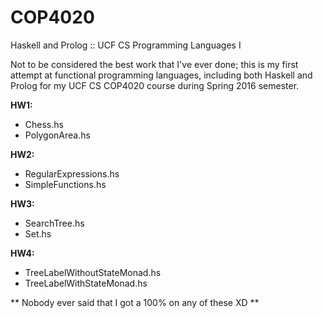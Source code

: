 # COP4020
Haskell and Prolog :: UCF CS Programming Languages I

Not to be considered the best work that I've ever done; this is my first attempt at functional programming languages, including both Haskell and Prolog for my UCF CS COP4020 course during Spring 2016 semester.

**HW1:**  
- Chess.hs
- PolygonArea.hs

**HW2:**  
- RegularExpressions.hs
- SimpleFunctions.hs

**HW3:**  
- SearchTree.hs
- Set.hs

**HW4:**  
- TreeLabelWithoutStateMonad.hs
- TreeLabelWithStateMonad.hs

** Nobody ever said that I got a 100% on any of these XD **
